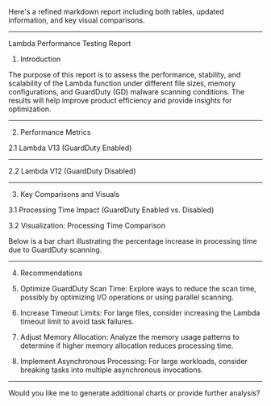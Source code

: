 Here's a refined markdown report including both tables, updated information, and key visual comparisons.


---

Lambda Performance Testing Report

1. Introduction

The purpose of this report is to assess the performance, stability, and scalability of the Lambda function under different file sizes, memory configurations, and GuardDuty (GD) malware scanning conditions. The results will help improve product efficiency and provide insights for optimization.


---

2. Performance Metrics

2.1 Lambda V13 (GuardDuty Enabled)


---

2.2 Lambda V12 (GuardDuty Disabled)


---

3. Key Comparisons and Visuals

3.1 Processing Time Impact (GuardDuty Enabled vs. Disabled)

3.2 Visualization: Processing Time Comparison

Below is a bar chart illustrating the percentage increase in processing time due to GuardDuty scanning.




---

4. Recommendations

1. Optimize GuardDuty Scan Time: Explore ways to reduce the scan time, possibly by optimizing I/O operations or using parallel scanning.


2. Increase Timeout Limits: For large files, consider increasing the Lambda timeout limit to avoid task failures.


3. Adjust Memory Allocation: Analyze the memory usage patterns to determine if higher memory allocation reduces processing time.


4. Implement Asynchronous Processing: For large workloads, consider breaking tasks into multiple asynchronous invocations.




---

Would you like me to generate additional charts or provide further analysis?


